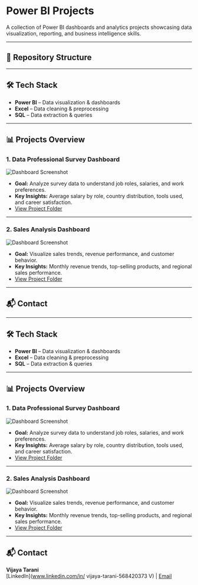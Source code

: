 # Power BI Projects

A collection of Power BI dashboards and analytics projects showcasing data visualization, reporting, and business intelligence skills.

---

## 📂 Repository Structure

---

## 🛠 Tech Stack
- **Power BI** – Data visualization & dashboards
- **Excel** – Data cleaning & preprocessing
- **SQL** – Data extraction & queries

---

## 📊 Projects Overview

### **1. Data Professional Survey Dashboard**
![Dashboard Screenshot](Data-Professional-Survey/dashboard.png)
- **Goal:** Analyze survey data to understand job roles, salaries, and work preferences.
- **Key Insights:** Average salary by role, country distribution, tools used, and career satisfaction.
- [View Project Folder](./Data-Professional-Survey)

---

### **2. Sales Analysis Dashboard**
![Dashboard Screenshot](Sales-Analysis/dashboard.png)
- **Goal:** Visualize sales trends, revenue performance, and customer behavior.
- **Key Insights:** Monthly revenue trends, top-selling products, and regional sales performance.
- [View Project Folder](./Sales-Analysis)

---

## 📬 Contact

---

## 🛠 Tech Stack
- **Power BI** – Data visualization & dashboards
- **Excel** – Data cleaning & preprocessing
- **SQL** – Data extraction & queries

---

## 📊 Projects Overview

### **1. Data Professional Survey Dashboard**
![Dashboard Screenshot](Data-Professional-Survey/dashboard.png)
- **Goal:** Analyze survey data to understand job roles, salaries, and work preferences.
- **Key Insights:** Average salary by role, country distribution, tools used, and career satisfaction.
- [View Project Folder](./Data-Professional-Survey)

---

### **2. Sales Analysis Dashboard**
![Dashboard Screenshot](Sales-Analysis/dashboard.png)
- **Goal:** Visualize sales trends, revenue performance, and customer behavior.
- **Key Insights:** Monthly revenue trends, top-selling products, and regional sales performance.
- [View Project Folder](./Sales-Analysis)

---

## 📬 Contact
**Vijaya Tarani**  
[LinkedIn](www.linkedin.com/in/
vijaya-tarani-568420373 V) | [Email](mailto:v.tarani138@gmail.com)


